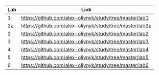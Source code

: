 | Lab | Link |
| --- | ---- |
|  1  | https://github.com/alex-oliynyk/study/tree/master/lab1  |
|  2a | https://github.com/alex-oliynyk/study/tree/master/lab2a |
|  2  | https://github.com/alex-oliynyk/study/tree/master/lab2  |
|  3  | https://github.com/alex-oliynyk/study/tree/master/lab3  |
|  4  | https://github.com/alex-oliynyk/study/tree/master/lab4  |
|  5  | https://github.com/alex-oliynyk/study/tree/master/lab5  |
|  6  | https://github.com/alex-oliynyk/study/tree/master/lab6  |